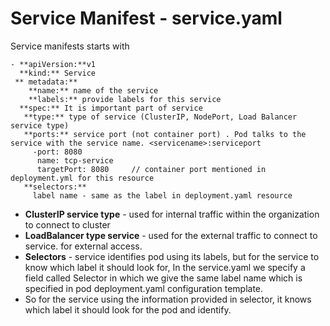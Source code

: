 # Service Manifest - service.yaml

Service manifests starts with 

```
- **apiVersion:**v1
  **kind:** Service
 ** metadata:**
    **name:** name of the service 
    **labels:** provide labels for this service
  **spec:** It is important part of service
   **type:** type of service (ClusterIP, NodePort, Load Balancer service type) 
   **ports:** service port (not container port) . Pod talks to the service with the service name. <servicename>:serviceport
     -port: 8080
      name: tcp-service
      targetPort: 8080     // container port mentioned in deployment.yml for this resource
   **selectors:** 
     label name - same as the label in deployment.yaml resource
```

- **ClusterIP service type** - used for internal traffic within the organization to connect to cluster
- **LoadBalancer type service** - used for the external traffic to connect to service. for external access.
- **Selectors** - service identifies pod using its labels, but for the service to know which label it should look for, In the service.yaml we specify a field called Selector in which we give the same label name which is specified in pod deployment.yaml configuration template.
- So for the service using the information provided in selector, it knows which label it should look for the pod and identify. 









